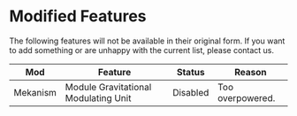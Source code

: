 # Modified Features
The following features will not be available in their original form. If you want to add something or are unhappy with the current list, please contact us.

| Mod | Feature | Status | Reason |
| - | - | - | - |
| Mekanism | Module Gravitational Modulating Unit | Disabled | Too overpowered. |
